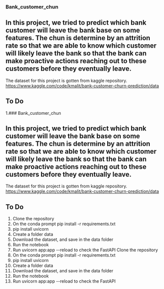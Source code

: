 ### Bank_customer_chun
## In this project, we tried to predict which bank customer will leave the bank base on some features. The chun is determine by an attrition rate so that we are able to know which customer will likely leave the bank so that the bank can make proactive actions reaching out to these customers before they eventually leave.

The dataset for this project is gotten from kaggle repository. https://www.kaggle.com/code/kmalit/bank-customer-churn-prediction/data
## To Do
1.### Bank_customer_chun
## In this project, we tried to predict which bank customer will leave the bank base on some features. The chun is determine by an attrition rate so that we are able to know which customer will likely leave the bank so that the bank can make proactive actions reaching out to these customers before they eventually leave.

The dataset for this project is gotten from kaggle repository. https://www.kaggle.com/code/kmalit/bank-customer-churn-prediction/data
## To Do
1. Clone the repository
2. On the conda prompt pip install -r requirements.txt
3. pip install uvicorn
4. Create a folder data
5. Download the dataset, and save in the data folder
6. Run the notebook
7. Run uvicorn app:app --reload to check the FastAPI 
 Clone the repository
2. On the conda prompt pip install -r requirements.txt
3. pip install uvicorn
4. Create a folder data
5. Download the dataset, and save in the data folder
6. Run the notebook
7. Run uvicorn app:app --reload to check the FastAPI 
